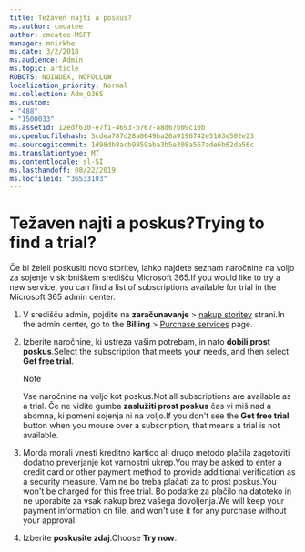 ```yaml
---
title: Težaven najti a poskus?
ms.author: cmcatee
author: cmcatee-MSFT
manager: mnirkhe
ms.date: 3/2/2018
ms.audience: Admin
ms.topic: article
ROBOTS: NOINDEX, NOFOLLOW
localization_priority: Normal
ms.collection: Adm_O365
ms.custom:
- "488"
- "1500033"
ms.assetid: 12edf610-e7f1-4693-b767-a8d67b09c10b
ms.openlocfilehash: 5cdea787d28a0649ba20a9196742e5103e502e23
ms.sourcegitcommit: 1d98db8acb9959aba3b5e308a567ade6b62da56c
ms.translationtype: MT
ms.contentlocale: sl-SI
ms.lasthandoff: 08/22/2019
ms.locfileid: "36533103"
---
```

# <a name="trying-to-find-a-trial"></a><span data-ttu-id="193c3-102">Težaven najti a poskus?</span><span class="sxs-lookup"><span data-stu-id="193c3-102">Trying to find a trial?</span></span>

<span data-ttu-id="193c3-103">Če bi želeli poskusiti novo storitev, lahko najdete seznam naročnine na voljo za sojenje v skrbniškem središču Microsoft 365.</span><span class="sxs-lookup"><span data-stu-id="193c3-103">If you would like to try a new service, you can find a list of subscriptions available for trial in the Microsoft 365 admin center.</span></span>
  
1. <span data-ttu-id="193c3-104">V središču admin, pojdite na **zaračunavanje** \> [nakup storitev](https://go.microsoft.com/fwlink/p/?linkid=868433) strani.</span><span class="sxs-lookup"><span data-stu-id="193c3-104">In the admin center, go to the **Billing** \> [Purchase services](https://go.microsoft.com/fwlink/p/?linkid=868433) page.</span></span>

2. <span data-ttu-id="193c3-105">Izberite naročnine, ki ustreza vašim potrebam, in nato **dobili prost poskus**.</span><span class="sxs-lookup"><span data-stu-id="193c3-105">Select the subscription that meets your needs, and then select  **Get free trial**.</span></span>

    > [!NOTE]
    > <span data-ttu-id="193c3-106">Vse naročnine na voljo kot poskus.</span><span class="sxs-lookup"><span data-stu-id="193c3-106">Not all subscriptions are available as a trial.</span></span> <span data-ttu-id="193c3-107">Če ne vidite gumba **zaslužiti prost poskus** čas vi miš nad a abomna, ki pomeni sojenja ni na voljo.</span><span class="sxs-lookup"><span data-stu-id="193c3-107">If you don't see the **Get free trial** button when you mouse over a subscription, that means a trial is not available.</span></span>
  
3. <span data-ttu-id="193c3-108">Morda morali vnesti kreditno kartico ali drugo metodo plačila zagotoviti dodatno preverjanje kot varnostni ukrep.</span><span class="sxs-lookup"><span data-stu-id="193c3-108">You may be asked to enter a credit card or other payment method to provide additional verification as a security measure.</span></span> <span data-ttu-id="193c3-109">Vam ne bo treba plačati za to prost poskus.</span><span class="sxs-lookup"><span data-stu-id="193c3-109">You won't be charged for this free trial.</span></span> <span data-ttu-id="193c3-110">Bo podatke za plačilo na datoteko in ne uporabite za vsak nakup brez vašega dovoljenja.</span><span class="sxs-lookup"><span data-stu-id="193c3-110">We will keep your payment information on file, and won't use it for any purchase without your approval.</span></span>

4. <span data-ttu-id="193c3-111">Izberite **poskusite zdaj**.</span><span class="sxs-lookup"><span data-stu-id="193c3-111">Choose **Try now**.</span></span>